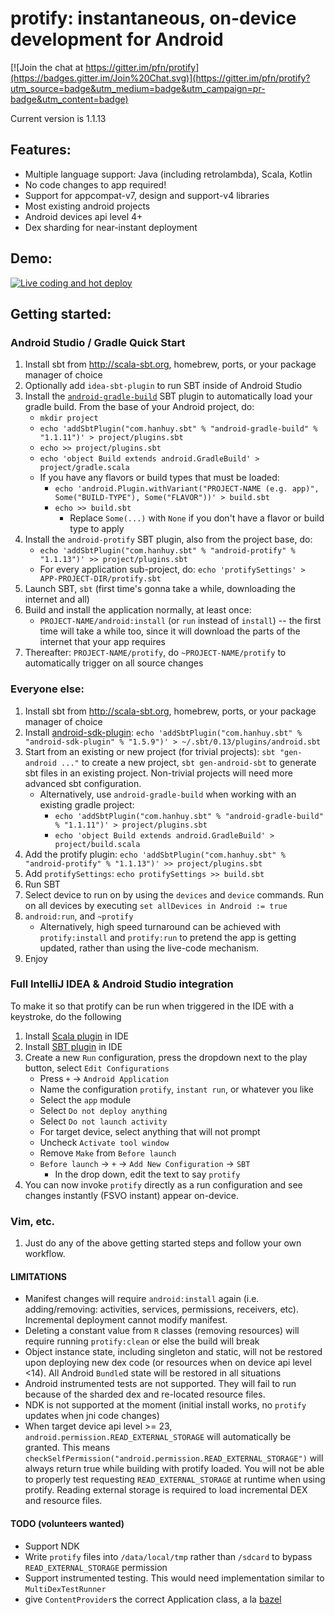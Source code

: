 # protify: instantaneous, on-device development for Android

[![Join the chat at https://gitter.im/pfn/protify](https://badges.gitter.im/Join%20Chat.svg)](https://gitter.im/pfn/protify?utm_source=badge&utm_medium=badge&utm_campaign=pr-badge&utm_content=badge)

Current version is 1.1.13

## Features:

* Multiple language support: Java (including retrolambda), Scala, Kotlin
* No code changes to app required!
* Support for appcompat-v7, design and support-v4 libraries
* Most existing android projects
* Android devices api level 4+
* Dex sharding for near-instant deployment

## Demo:

[![Live coding and hot deploy](http://img.youtube.com/vi/LJLLyua0bYA/mqdefault.jpg)](http://www.youtube.com/watch?v=LJLLyua0bYA)

## Getting started:

### Android Studio / Gradle Quick Start

1. Install sbt from http://scala-sbt.org, homebrew, ports, or your
   package manager of choice
2. Optionally add `idea-sbt-plugin` to run SBT inside of Android Studio
3. Install the
   [`android-gradle-build`](https://github.com/pfn/android-sdk-plugin/blob/master/GRADLE.md)
   SBT plugin to automatically load your gradle build. From the base of your
   Android project, do:
   * `mkdir project`
   * `echo 'addSbtPlugin("com.hanhuy.sbt" % "android-gradle-build" % "1.1.11")' > project/plugins.sbt`
   * `echo >> project/plugins.sbt`
   * `echo 'object Build extends android.GradleBuild' > project/gradle.scala`
   * If you have any flavors or build types that must be loaded:
     * `echo 'android.Plugin.withVariant("PROJECT-NAME (e.g. app)", Some("BUILD-TYPE"), Some("FLAVOR"))' > build.sbt`
     * `echo >> build.sbt`
       * Replace `Some(...)` with `None` if you don't have a flavor or build type to apply
4. Install the `android-protify` SBT plugin, also from the project base, do:
   * `echo 'addSbtPlugin("com.hanhuy.sbt" % "android-protify" % "1.1.13")' >> project/plugins.sbt`
   * For every application sub-project, do: `echo 'protifySettings' > APP-PROJECT-DIR/protify.sbt`
5. Launch SBT, `sbt` (first time's gonna take a while, downloading the internet and all)
5. Build and install the application normally, at least once:
   * `PROJECT-NAME/android:install` (or `run` instead of `install`) -- the first
     time will take a while too, since it will download the parts of the
     internet that your app requires
6. Thereafter: `PROJECT-NAME/protify`, do `~PROJECT-NAME/protify` to
   automatically trigger on all source changes

### Everyone else:

1. Install sbt from http://scala-sbt.org, homebrew, ports, or your
   package manager of choice
2. Install [android-sdk-plugin](https://github.com/pfn/android-sdk-plugin):
   `echo 'addSbtPlugin("com.hanhuy.sbt" % "android-sdk-plugin" % "1.5.9")' > ~/.sbt/0.13/plugins/android.sbt`
3. Start from an existing or new project (for trivial projects):
   `sbt "gen-android ..."` to create a new project, `sbt gen-android-sbt` to
   generate sbt files in an existing project. Non-trivial projects will need
   more advanced sbt configuration.
   * Alternatively, use `android-gradle-build` when working with an existing gradle project:
     * `echo 'addSbtPlugin("com.hanhuy.sbt" % "android-gradle-build" % "1.1.11")' > project/plugins.sbt`
     * `echo 'object Build extends android.GradleBuild' > project/build.scala`
4. Add the protify plugin:
   `echo 'addSbtPlugin("com.hanhuy.sbt" % "android-protify" % "1.1.13")' >> project/plugins.sbt`
5. Add `protifySettings`: `echo protifySettings >> build.sbt`
6. Run SBT
7. Select device to run on by using the `devices` and `device` commands. Run
   on all devices by executing `set allDevices in Android := true`
8. `android:run`, and `~protify`
   * Alternatively, high speed turnaround can be achieved with `protify:install`
     and `protify:run` to pretend the app is getting updated, rather than
     using the live-code mechanism.
9. Enjoy

### Full IntelliJ IDEA & Android Studio integration

To make it so that protify can be run when triggered in the IDE with a keystroke,
do the following

1. Install [Scala plugin](https://plugins.jetbrains.com/plugin/1347?pr=idea) in IDE
2. Install [SBT plugin](https://plugins.jetbrains.com/plugin/5007?pr=idea) in IDE
3. Create a new `Run` configuration, press the dropdown next to the play button,
   select `Edit Configurations`
   * Press `+` -> `Android Application`
   * Name the configuration `protify`, `instant run`, or whatever you like
   * Select the `app` module
   * Select `Do not deploy anything`
   * Select `Do not launch activity`
   * For target device, select anything that will not prompt
   * Uncheck `Activate tool window`
   * Remove `Make` from `Before launch`
   * `Before launch` -> `+` -> `Add New Configuration` -> `SBT`
     * In the drop down, edit the text to say `protify`
4. You can now invoke `protify` directly as a run configuration and see changes
   instantly (FSVO instant) appear on-device.

### Vim, etc.

1. Just do any of the above getting started steps and follow your own workflow.

#### LIMITATIONS
  * Manifest changes will require `android:install` again (i.e.
    adding/removing: activities, services, permissions, receivers, etc).
    Incremental deployment cannot modify manifest.
  * Deleting a constant value from `R` classes (removing resources) will
    require running `protify:clean` or else the build will break
  * Object instance state, including singleton and static, will not be restored
    upon deploying new dex code (or resources when on device api level <14).
    All Android `Bundle`d state will be restored in all situations
  * Android instrumented tests are not supported. They will fail to run
    because of the sharded dex and re-located resource files.
  * NDK is not supported at the moment (initial install works, no `protify`
    updates when jni code changes)
  * When target device api level >= 23,
    `android.permission.READ_EXTERNAL_STORAGE` will automatically be granted.
    This means `checkSelfPermission("android.permission.READ_EXTERNAL_STORAGE")`
    will always return true while building with protify loaded. You will not be
    able to properly test requesting `READ_EXTERNAL_STORAGE` at runtime when
    using protify. Reading external storage is required to load incremental
    DEX and resource files.

#### TODO (volunteers wanted)
  * Support NDK
  * Write `protify` files into `/data/local/tmp` rather than `/sdcard` to bypass
    `READ_EXTERNAL_STORAGE` permission
  * Support instrumented testing. This would need implementation similar to
    `MultiDexTestRunner`
  * give `ContentProvider`s the correct Application class, a la
      [bazel](https://github.com/bazelbuild/bazel/commit/6c6c89239b74e3cf1c45c551d7eedd8d0e44f816)
